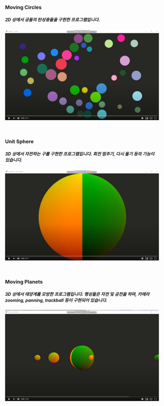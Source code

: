 <h3> Moving Circles</h3>
<h5> 2D 상에서 공들의 탄성충돌을 구현한 프로그램입니다.</h5>

[![Watch the video](https://github.com/rotmdwo/openGL/blob/master/screenshots/Moving%20Circles.png?raw=true)](https://www.youtube.com/watch?v=nMTUWNPjq-g)
<br><br><br>
<h3> Unit Sphere</h3>
<h5> 3D 상에서 자전하는 구를 구현한 프로그램입니다. 회전 멈추기, 다시 돌기 등의 기능이 있습니다.</h5>

[![Watch the video](https://github.com/rotmdwo/openGL/blob/master/screenshots/Unit%20Sphere.png?raw=true)](https://www.youtube.com/watch?v=YMsnXeQztw4)
<br><br><br>
<h3> Moving Planets</h3>
<h5> 3D 상에서 태양계를 모방한 프로그램입니다. 행성들은 자전 및 공전을 하며, 카메라 zooming, panning, trackball 등이 구현되어 있습니다.</h5>

[![Watch the video](https://github.com/rotmdwo/openGL/blob/master/screenshots/Moving%20Planets.png?raw=true)](https://www.youtube.com/watch?v=oAj8-QUbmWE)
